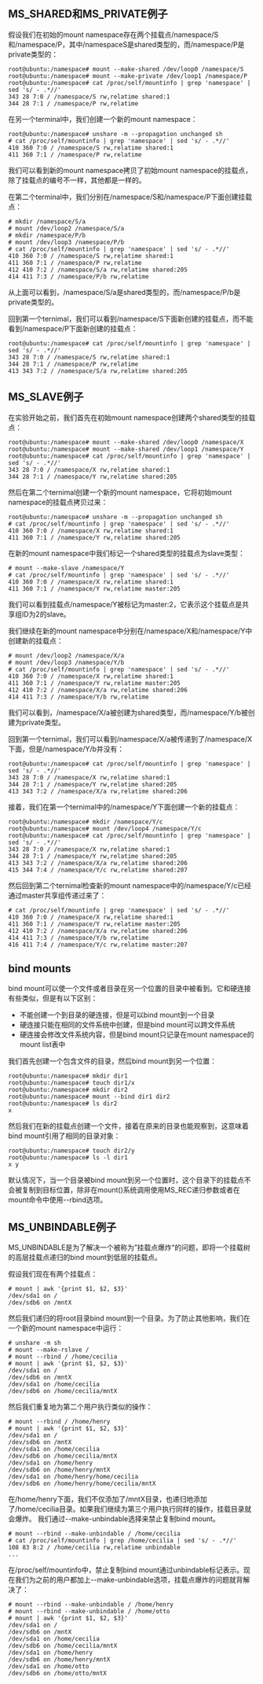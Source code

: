 ## MS_SHARED和MS_PRIVATE例子

假设我们在初始的mount namespace存在两个挂载点/namespace/S和/namespace/P，其中/namespaceS是shared类型的，而/namespace/P是private类型的：

```
root@ubuntu:/namespace# mount --make-shared /dev/loop0 /namespace/S
root@ubuntu:/namespace# mount --make-private /dev/loop1 /namespace/P
root@ubuntu:/namespace# cat /proc/self/mountinfo | grep 'namespace' | sed 's/ - .*//'
343 28 7:0 / /namespace/S rw,relatime shared:1
344 28 7:1 / /namespace/P rw,relatime
```

在另一个terminal中，我们创建一个新的mount namespace：

```
root@ubuntu:/namespace# unshare -m --propagation unchanged sh
# cat /proc/self/mountinfo | grep 'namespace' | sed 's/ - .*//'
410 360 7:0 / /namespace/S rw,relatime shared:1
411 360 7:1 / /namespace/P rw,relatime
```

我们可以看到新的mount namespace拷贝了初始mount namespace的挂载点，除了挂载点的编号不一样，其他都是一样的。



在第二个terminal中，我们分别在/namespace/S和/namespace/P下面创建挂载点：

```
# mkdir /namespace/S/a
# mount /dev/loop2 /namespace/S/a
# mkdir /namespace/P/b
# mount /dev/loop3 /namespace/P/b
# cat /proc/self/mountinfo | grep 'namespace' | sed 's/ - .*//'
410 360 7:0 / /namespace/S rw,relatime shared:1
411 360 7:1 / /namespace/P rw,relatime
412 410 7:2 / /namespace/S/a rw,relatime shared:205
414 411 7:3 / /namespace/P/b rw,relatime
```

从上面可以看到，/namespace/S/a是shared类型的，而/namespace/P/b是private类型的。



回到第一个ternimal，我们可以看到/namespace/S下面新创建的挂载点，而不能看到/namespace/P下面新创建的挂载点：

```
root@ubuntu:/namespace# cat /proc/self/mountinfo | grep 'namespace' | sed 's/ - .*//'
343 28 7:0 / /namespace/S rw,relatime shared:1
344 28 7:1 / /namespace/P rw,relatime
413 343 7:2 / /namespace/S/a rw,relatime shared:205
```

## MS_SLAVE例子

在实验开始之前，我们首先在初始mount namespace创建两个shared类型的挂载点：

```
root@ubuntu:/namespace# mount --make-shared /dev/loop0 /namespace/X
root@ubuntu:/namespace# mount --make-shared /dev/loop1 /namespace/Y
root@ubuntu:/namespace# cat /proc/self/mountinfo | grep 'namespace' | sed 's/ - .*//'
343 28 7:0 / /namespace/X rw,relatime shared:1
344 28 7:1 / /namespace/Y rw,relatime shared:205
```

然后在第二个ternimal创建一个新的mount namespace，它将初始mount namespace的挂载点拷贝过来：

```
root@ubuntu:/namespace# unshare -m --propagation unchanged sh
# cat /proc/self/mountinfo | grep 'namespace' | sed 's/ - .*//'
410 360 7:0 / /namespace/X rw,relatime shared:1
411 360 7:1 / /namespace/Y rw,relatime shared:205
```

在新的mount namespace中我们标记一个shared类型的挂载点为slave类型：

```
# mount --make-slave /namespace/Y
# cat /proc/self/mountinfo | grep 'namespace' | sed 's/ - .*//'
410 360 7:0 / /namespace/X rw,relatime shared:1
411 360 7:1 / /namespace/Y rw,relatime master:205
```

我们可以看到挂载点/namespace/Y被标记为master:2，它表示这个挂载点是共享组ID为2的slave。

我们继续在新的mount namespace中分别在/namespace/X和/namespace/Y中创建新的挂载点：

```
# mount /dev/loop2 /namespace/X/a
# mount /dev/loop3 /namespace/Y/b
# cat /proc/self/mountinfo | grep 'namespace' | sed 's/ - .*//'
410 360 7:0 / /namespace/X rw,relatime shared:1
411 360 7:1 / /namespace/Y rw,relatime master:205
412 410 7:2 / /namespace/X/a rw,relatime shared:206
414 411 7:3 / /namespace/Y/b rw,relatime
```

我们可以看到，/namespace/X/a被创建为shared类型，而/namespace/Y/b被创建为private类型。

回到第一个ternimal，我们可以看到/namespace/X/a被传递到了/namespace/X下面，但是/namespace/Y/b并没有：

```
root@ubuntu:/namespace# cat /proc/self/mountinfo | grep 'namespace' | sed 's/ - .*//'
343 28 7:0 / /namespace/X rw,relatime shared:1
344 28 7:1 / /namespace/Y rw,relatime shared:205
413 343 7:2 / /namespace/X/a rw,relatime shared:206
```

接着，我们在第一个ternimal中的/namespace/Y下面创建一个新的挂载点：

```
root@ubuntu:/namespace# mkdir /namespace/Y/c
root@ubuntu:/namespace# mount /dev/loop4 /namespace/Y/c
root@ubuntu:/namespace# cat /proc/self/mountinfo | grep 'namespace' | sed 's/ - .*//'
343 28 7:0 / /namespace/X rw,relatime shared:1
344 28 7:1 / /namespace/Y rw,relatime shared:205
413 343 7:2 / /namespace/X/a rw,relatime shared:206
415 344 7:4 / /namespace/Y/c rw,relatime shared:207
```

然后回到第二个ternimal检查新的mount namespace中的/namespace/Y/c已经通过master共享组传递过来了：

```
# cat /proc/self/mountinfo | grep 'namespace' | sed 's/ - .*//'
410 360 7:0 / /namespace/X rw,relatime shared:1
411 360 7:1 / /namespace/Y rw,relatime master:205
412 410 7:2 / /namespace/X/a rw,relatime shared:206
414 411 7:3 / /namespace/Y/b rw,relatime
416 411 7:4 / /namespace/Y/c rw,relatime master:207
```

## bind mounts

bind mount可以使一个文件或者目录在另一个位置的目录中被看到。它和硬连接有些类似，但是有以下区别：

* 不能创建一个到目录的硬连接，但是可以bind mount到一个目录
* 硬连接只能在相同的文件系统中创建，但是bind mount可以跨文件系统
* 硬连接会修改文件系统内容，但是bind mount只记录在mount namespace的mount list表中

我们首先创建一个包含文件的目录，然后bind mount到另一个位置：

```
root@ubuntu:/namespace# mkdir dir1
root@ubuntu:/namespace# touch dir1/x
root@ubuntu:/namespace# mkdir dir2
root@ubuntu:/namespace# mount --bind dir1 dir2
root@ubuntu:/namespace# ls dir2
x
```

然后我们在新的挂载点创建一个文件，接着在原来的目录也能观察到，这意味着bind mount引用了相同的目录对象：

```
root@ubuntu:/namespace# touch dir2/y
root@ubuntu:/namespace# ls -l dir1
x y
```

默认情况下，当一个目录被bind mount到另一个位置时，这个目录下的挂载点不会被复制到目标位置，除非在mount()系统调用使用MS_REC递归参数或者在mount命令中使用--rbind选项。

## MS_UNBINDABLE例子

MS_UNBINDABLE是为了解决一个被称为”挂载点爆炸“的问题，即将一个挂载树的高层挂载点递归的bind mount到低层的挂载点。

假设我们现在有两个挂载点：

```
# mount | awk '{print $1, $2, $3}'
/dev/sda1 on /
/dev/sdb6 on /mntX
```

然后我们递归的将root目录bind mount到一个目录。为了防止其他影响，我们在一个新的mount namespace中运行：

```
# unshare -m sh
# mount --make-rslave /
# mount --rbind / /home/cecilia
# mount | awk '{print $1, $2, $3}'
/dev/sda1 on /
/dev/sdb6 on /mntX
/dev/sda1 on /home/cecilia
/dev/sdb6 on /home/cecilia/mntX
```

然后我们重复地为第二个用户执行类似的操作：

```
# mount --rbind / /home/henry
# mount | awk '{print $1, $2, $3}'
/dev/sda1 on /
/dev/sdb6 on /mntX
/dev/sda1 on /home/cecilia
/dev/sdb6 on /home/cecilia/mntX
/dev/sda1 on /home/henry
/dev/sdb6 on /home/henry/mntX
/dev/sda1 on /home/henry/home/cecilia
/dev/sdb6 on /home/henry/home/cecilia/mntX
```
在/home/henry下面，我们不仅添加了/mntX目录，也递归地添加了/home/cecilia目录。如果我们继续为第三个用户执行同样的操作，挂载目录就会爆炸。
我们通过--make-unbindable选择来禁止复制bind mount。

```
# mount --rbind --make-unbindable / /home/cecilia
# cat /proc/self/mountinfo | grep /home/cecilia | sed 's/ - .*//' 
108 83 8:2 / /home/cecilia rw,relatime unbindable
...
```
在/proc/self/mountinfo中，禁止复制bind mount通过unbindable标记表示。现在我们为之前的用户都加上--make-unbindable选项，挂载点爆炸的问题就背解决了：
```
# mount --rbind --make-unbindable / /home/henry
# mount --rbind --make-unbindable / /home/otto
# mount | awk '{print $1, $2, $3}'
/dev/sda1 on /
/dev/sdb6 on /mntX
/dev/sda1 on /home/cecilia
/dev/sdb6 on /home/cecilia/mntX
/dev/sda1 on /home/henry
/dev/sdb6 on /home/henry/mntX
/dev/sda1 on /home/otto
/dev/sdb6 on /home/otto/mntX
```
